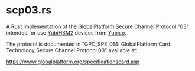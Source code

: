 # scp03.rs

A Rust implementation of the [GlobalPlatform] Secure Channel Protocol "03"
intended for use [YubiHSM2] devices from [Yubico].

The protocol is documented in
"GPC_SPE_014: GlobalPlatform Card Technology Secure Channel Protocol 03"
available at:

https://www.globalplatform.org/specificationscard.asp

[GlobalPlatform]: https://www.globalplatform.org/
[YubiHSM2]: https://www.yubico.com/products/yubihsm/
[Yubico]: https://www.yubico.com/
